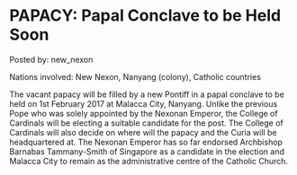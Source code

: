 # PAPACY: Papal Conclave to be Held Soon

Posted by: new_nexon

Nations involved: New Nexon, Nanyang (colony), Catholic countries

The vacant papacy will be filled by a new Pontiff in a papal conclave to be held on 1st February 2017 at Malacca City, Nanyang. Unlike the previous Pope who was solely appointed by the Nexonan Emperor, the College of Cardinals will be electing a suitable candidate for the post. The College of Cardinals will also decide on where will the papacy and the Curia will be headquartered at. The Nexonan Emperor has so far endorsed Archbishop Barnabas Tammany-Smith of Singapore as a candidate in the election and Malacca City to remain as the administrative centre of the Catholic Church.